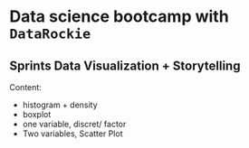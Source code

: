 # Data science bootcamp with `DataRockie`
## Sprints Data Visualization + Storytelling

Content:
- histogram + density
- boxplot
- one variable, discret/ factor
- Two variables, Scatter Plot
